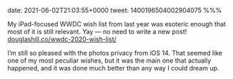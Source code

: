 date: 2021-06-02T21:03:55+0000
tweet: 1400196504002904075
%%%

My iPad-focused WWDC wish list from last year was esoteric enough that most of it is still relevant. Yay — no need to write a new post! [douglashill.co/wwdc-2020-wish-list/](https://douglashill.co/wwdc-2020-wish-list/)

I’m still so pleased with the photos privacy from iOS 14. That seemed like one of my most peculiar wishes, but it was the main one that actually happened, and it was done much better than any way I could dream up.
